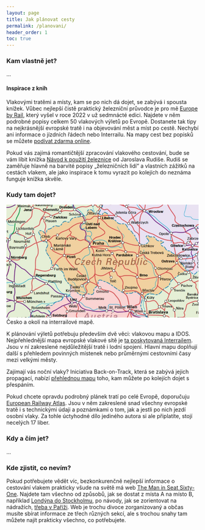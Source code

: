 ```yaml
---
layout: page
title: Jak plánovat cesty
permalink: /planovani/
header_order: 1
toc: true
---
```

### Kam vlastně jet?
...

#### Inspirace z knih
Vlakovými tratěmi a místy, kam se po nich dá dojet, se zabývá i spousta knížek. Vůbec nejlepší čistě praktický železniční průvodce je pro mě [Europe by Rail](https://www.europebyrail.eu/), který vyšel v roce 2022 v už sedmnácté edici. Najdete v něm podrobné popisy celkem 50 vlakových výletů po Evropě. Dostanete tak tipy na nejkrásnější evropské tratě i na objevování měst a míst po cestě. Nechybí ani informace o jízdních řádech nebo Interrailu. Na mapy cest bez popisků se můžete [podívat zdarma online](https://www.europebyrail.eu/online-route-maps-17th-edition/).

Pokud vás zajímá romantičtější zpracování vlakového cestování, bude se vám líbit knížka [Návod k použití železnice](https://www.databazeknih.cz/knihy/navod-k-pouziti-zeleznice-520130) od Jaroslava Rudiše. Rudiš se zaměřuje hlavně na barvité popisy „železničních lidí“ a vlastních zážitků na cestách vlakem, ale jako inspirace k tomu vyrazit po kolejích do neznáma funguje knížka skvěle.

### Kudy tam dojet?
<div class="float-right">
  <img src="/static/ircz.jpg">
  <div class="img-caption">
    Česko a okolí na interrailové mapě.
  </div>
</div>

K plánování výletů potřebuju především dvě věci: vlakovou mapu a IDOS. Nejpřehlednější mapa evropské vlakové sítě je [ta poskytovaná Interrailem](https://www.cd.cz/assets/typy-jizdenek/mezinarodni-jizdenky/interrail---mapa-platnosti.pdf). Jsou v ní zakreslené nejdůležitější tratě i lodní spojení. Hlavní mapu doplňují další s přehledem povinných místenek nebo průměrnými cestovními časy mezi velkými městy.

Zajímají vás noční vlaky? Iniciativa Back-on-Track, která se zabývá jejich propagací, nabízí [přehlednou mapu](https://back-on-track.eu/night-train-map/) toho, kam můžete po kolejích dojet s přespáním.

Pokud chcete opravdu podrobný plánek tratí po celé Evropě, doporučuju [European Railway Atlas](https://europeanrailwayatlas.com/). Jsou v něm zakreslené snad všechny evropské tratě i s technickými údaji a poznámkami o tom, jak a jestli po nich jezdí osobní vlaky. Za tohle úctyhodné dílo jediného autora si ale připlatíte, stojí necelých 17 liber.

### Kdy a čím jet?
...

### Kde zjistit, co nevím?
Pokud potřebujete vědět víc, bezkonkurenčně nejlepší informace o cestování vlakem prakticky všude na světě má web [The Man in Seat Sixty-One](https://www.seat61.com/). Najdete tam všechno od způsobů, jak se dostat z místa A na místo B, například [Londýna do Stockholmu](https://www.seat61.com/Sweden.htm), po návody, jak se zorientovat na nádražích, [třeba v Paříži](https://www.seat61.com/changing-stations-in-paris.htm). Web je trochu divoce zorganizovaný a občas musíte sbírat informace ze třech různých sekcí, ale s trochou snahy tam můžete najít prakticky všechno, co potřebujete. 
